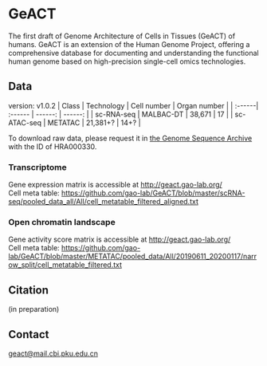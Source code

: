 # GeACT

The first draft of Genome Architecture of Cells in Tissues (GeACT) of humans. GeACT is an extension of the Human Genome Project, offering a comprehensive database for documenting and understanding the functional human genome based on high-precision single-cell omics technologies.

## Data
version: v1.0.2
| Class | Technology | Cell number | Organ number |
| :------| :------ | ------: | ------: |
| sc-RNA-seq | MALBAC-DT | 38,671 | 17 |
| sc-ATAC-seq | METATAC | 21,381+? | 14+? |

To download raw data, please request it in [the Genome Sequence Archive](https://bigd.big.ac.cn/gsa-human/) with the ID of HRA000330.

### Transcriptome  
Gene expression matrix is accessible at http://geact.gao-lab.org/  
Cell meta table: https://github.com/gao-lab/GeACT/blob/master/scRNA-seq/pooled_data_all/All/cell_metatable_filtered_aligned.txt

### Open chromatin landscape
Gene activity score matrix is accessible at http://geact.gao-lab.org/  
Cell meta table: https://github.com/gao-lab/GeACT/blob/master/METATAC/pooled_data/All/20190611_20200117/narrow_split/cell_metatable_filtered.txt

## Citation
(in preparation)

## Contact
geact@mail.cbi.pku.edu.cn
